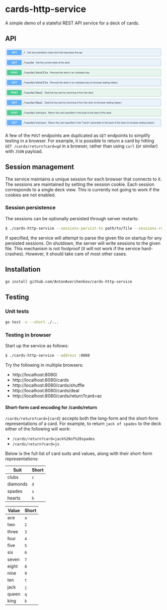 # cards-http-service

A simple demo of a stateful REST API service for a deck of cards.

## API

![api](/doc/api.png)

A few of the `POST` endpoints are duplicated as `GET` endpoints to simplify
testing in a browser. For example, it is possible to return a card by hitting
`GET /cards/return?card=qd` in a browser, rather than using `curl` (or similar)
with `JSON` payload.

## Session management

The service maintains a unique session for each browser that connects to it.
The sessions are maintained by setting the session cookie. Each session
corresponds to a single deck view. This is currently not going to work if
the cookies are not enabled.

### Session persistence

The sessions can be optionally persisted through server restarts:

```sh
$ ./cards-http-service --sessions-persist-to path/to/file --sessions-restore-from path/to/file
```

If specified, the service will attempt to parse the given file on startup for
any persisted sessions. On shutdown, the server will write sessions to the
given file. This mechanism is not foolproof (it will not work if the service
hard-crashes). However, it should take care of most other cases.

## Installation

```sh
go install github.com/AntonAverchenkov/cards-http-service
```

## Testing

### Unit tests

```sh
go test -v --short ./...
```

### Testing in browser

Start up the service as follows:

```sh
$ ./cards-http-service --address :8080
```

Try the following in multiple browsers:

- http://localhost:8080/
- http://localhost:8080/cards
- http://localhost:8080/cards/shuffle
- http://localhost:8080/cards/deal
- http://localhost:8080/cards/return?card=ac

#### Short-form card encoding for /cards/return

`/cards/return?card={card}` accepts both the long-form and the short-form
representations of a card. For example, to return `jack of spades`
to the deck either of the following will work:

- `/cards/return?card=jack%20of%20spades`
- `/cards/return?card=js`

Below is the full list of card suits and values, along with their short-form
representations:

| Suit     | Short |
|----------|-------|
| clubs    | `c`   |
| diamonds | `d`   |
| spades   | `s`   |
| hearts   | `h`   |


| Value | Short |
|-------|-------|
| ace   | `a`   |
| two   | `2`   |
| three | `3`   |
| four  | `4`   |
| five  | `5`   |
| six   | `6`   |
| seven | `7`   |
| eight | `8`   |
| nine  | `9`   |
| ten   | `t`   |
| jack  | `j`   |
| queen | `q`   |
| king  | `k`   |

